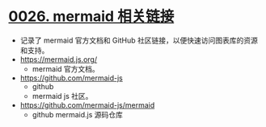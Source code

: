 # [0026. mermaid 相关链接](https://github.com/Tdahuyou/TNotes.notes/tree/main/notes/0026.%20mermaid%20%E7%9B%B8%E5%85%B3%E9%93%BE%E6%8E%A5)

- 记录了 mermaid 官方文档和 GitHub 社区链接，以便快速访问图表库的资源和支持。
- https://mermaid.js.org/
  - mermaid 官方文档。
- https://github.com/mermaid-js
  - github
  - mermaid js 社区。
- https://github.com/mermaid-js/mermaid
  - github mermaid.js 源码仓库

